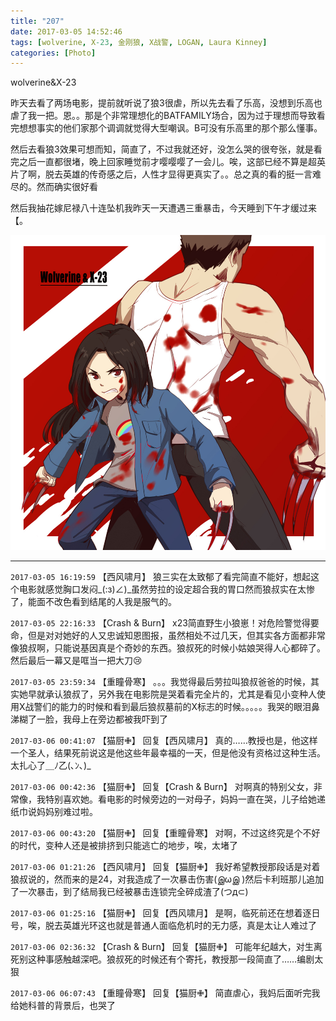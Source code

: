 ```yaml
---
title: "207"
date: 2017-03-05 14:52:46
tags: [wolverine, X-23, 金刚狼, X战警, LOGAN, Laura Kinney]
categories: [Photo]
---
```


<p>wolverine&amp;X-23<br /></p> 
<p>昨天去看了两场电影，提前就听说了狼3很虐，所以先去看了乐高，没想到乐高也虐了我一把。恩。。那是个非常理想化的BATFAMILY场合，因为过于理想而导致看完想想事实的他们家那个调调就觉得大型嘲讽。B可没有乐高里的那个那么懂事。</p> 
<p>然后去看狼3效果可想而知，简直了，不过我就还好，没怎么哭的很夸张，就是看完之后一直都很堵，晚上回家睡觉前才嘤嘤嘤了一会儿。唉，这部已经不算是超英片了啊，脱去英雄的传奇感之后，人性才显得更真实了。。总之真的看的挺一言难尽的。然而确实很好看</p> 
<p>然后我抽花嫁尼禄八十连坠机我昨天一天遭遇三重暴击，今天睡到下午才缓过来【。</p>

![](https://raw.githubusercontent.com/alicewish/meowchain247/master/img_cVZNdzJtQk9JV2NtWEQ2UnIrUTNtdE1RZnM5cGtZem9PZVp1TTdHQ0crTWcvY0d2RGdIcmtBPT0.jpg)

---

`2017-03-05 16:19:59` 【西风啸月】 狼三实在太致郁了看完简直不能好，想起这个电影就感觉胸口发闷\_(:з)∠)\_虽然劳拉的设定超合我的胃口然而狼叔实在太惨了，能面不改色看到结尾的人我是服气的。

`2017-03-05 22:16:33` 【Crash & Burn】 x23简直野生小狼崽！对危险警觉得要命，但是对对她好的人又忠诚知恩图报，虽然相处不过几天，但其实各方面都非常像狼叔啊，只能说基因真是个奇妙的东西。狼叔死的时候小姑娘哭得人心都碎了。然后最后一幕又是哐当一把大刀😢

`2017-03-05 23:59:34` 【重瞳骨寒】 。。。我觉得最后劳拉叫狼叔爸爸的时候，其实她早就承认狼叔了，另外我在电影院是哭着看完全片的，尤其是看见小变种人使用X战警们的能力的时候和看到最后狼叔墓前的X标志的时候。。。。。我哭的眼泪鼻涕糊了一脸，我母上在旁边都被我吓到了

`2017-03-06 00:41:07` 【猫厨✙】 回复【西风啸月】 真的……教授也是，他这样一个圣人，结果死前说这是他这些年最幸福的一天，但是他没有资格过这种生活。太扎心了＿ﾉ乙(､ﾝ､)\_

`2017-03-06 00:42:36` 【猫厨✙】 回复【Crash & Burn】 对啊真的特别父女，非常像，我特别喜欢她。看电影的时候旁边的一对母子，妈妈一直在哭，儿子给她递纸巾说妈妈别难过啦。

`2017-03-06 00:43:20` 【猫厨✙】 回复【重瞳骨寒】 对啊，不过这终究是个不好的时代，变种人还是被排挤到只能逃亡的地步，唉，太堵了

`2017-03-06 01:21:26` 【西风啸月】 回复【猫厨✙】 我好希望教授那段话是对着狼叔说的，然而来的是24，对我造成了一次暴击伤害(இωஇ )然后卡利班那儿追加了一次暴击，到了结局我已经被暴击连锁完全碎成渣了(つд⊂)

`2017-03-06 01:25:16` 【猫厨✙】 回复【西风啸月】 是啊，临死前还在想着逐日号，唉，脱去英雄光环这也就是普通人面临危机时的无力感，真是太让人难过了

`2017-03-06 02:36:32` 【Crash & Burn】 回复【猫厨✙】 可能年纪越大，对生离死别这种事感触越深吧。狼叔死的时候还有个寄托，教授那一段简直了……编剧太狠

`2017-03-06 06:07:43` 【重瞳骨寒】 回复【猫厨✙】 简直虐心，我妈后面听完我给她科普的背景后，也哭了
